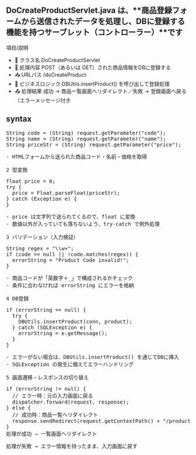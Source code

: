 ## DoCreateProductServlet.java は、**商品登録フォームから送信されたデータを処理し、DBに登録する機能を持つサーブレット（コントローラー）**です

項目/説明
- 📌 クラス名	DoCreateProductServlet
- 🔁 処理内容	POST（あるいは GET）された商品情報をDBに登録する
- 📥 URLパス	/doCreateProduct
- 🔁 ビジネスロジック	DBUtils.insertProduct() を呼び出して登録処理
- 📤 処理結果	成功 → 商品一覧画面へリダイレクト／失敗 → 登録画面へ戻る（エラーメッセージ付き

## syntax
<pre>
String code = (String) request.getParameter("code");
String name = (String) request.getParameter("name");
String priceStr = (String) request.getParameter("price");
<pre/>
- HTMLフォームから送られた商品コード・名前・価格を取得

2 型変換
<pre>
float price = 0;
try {
  price = Float.parseFloat(priceStr);
} catch (Exception e) {
}
<pre/>
- price は文字列で送られてくるので、float に変換
- 数値以外が入っていても落ちないよう、try-catch で例外処理

3 バリデーション（入力検証）
<pre>
String regex = "\\w+";
if (code == null || !code.matches(regex)) {
  errorString = "Product Code invalid!";
}
<pre/>
- 商品コードが「英数字＋_」で構成されるかチェック
- 条件に合わなければ errorString にエラーを格納

4 DB登録
<pre>
if (errorString == null) {
  try {
    DBUtils.insertProduct(conn, product);
  } catch (SQLException e) {
    errorString = e.getMessage();
  }
}
<pre/>
- エラーがない場合は、DBUtils.insertProduct() を通じてDBに挿入
- SQLException の発生に備えてエラーハンドリング

5 画面遷移・レスポンスの切り替え
<pre>
if (errorString != null) {
  // エラー時：元の入力画面に戻る
  dispatcher.forward(request, response);
} else {
  // 成功時：商品一覧へリダイレクト
  response.sendRedirect(request.getContextPath() + "/productList");
}
処理が成功 → 一覧画面へリダイレクト
<pre/>
処理が失敗 → エラー情報を持ったまま、入力画面に戻す

